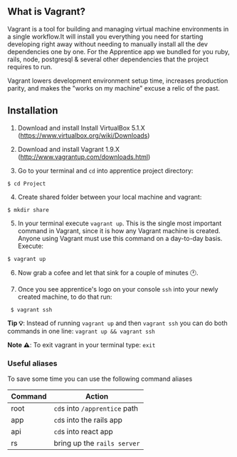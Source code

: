 
## What is Vagrant?
Vagrant is a tool for building and managing virtual machine environments in a single workflow.It will install you everything you need for starting developing right away without needing to manually install all the dev dependencies one by one. For the Apprentice app we bundled for you ruby, rails, node, postgresql & several other dependencies that the project requires to run.

Vagrant lowers development environment setup time, increases production parity, and makes the "works on my machine" excuse a relic of the past.

## Installation

1. Download and install Install VirtualBox 5.1.X (https://www.virtualbox.org/wiki/Downloads)

2. Download and install Vagrant 1.9.X (http://www.vagrantup.com/downloads.html)

3. Go to your terminal and `cd` into apprentice project directory:

  ```
  $ cd Project
  ```

4. Create shared folder between your local machine and vagrant:

  ```
  $ mkdir share
  ```

5. In your terminal execute `vagrant up`. This is the single most important command in Vagrant, since it is how any Vagrant machine is created. Anyone using Vagrant must use this command on a day-to-day basis. Execute:

 ```
 $ vagrant up
 ```

6. Now grab a cofee and let that sink for a couple of minutes 🕐.

7. Once you see apprentice's logo on your console `ssh` into your newly created machine, to do that run:

  ```
   $ vagrant ssh
  ```

**Tip 💡**: Instead of running `vagrant up` and then `vagrant ssh` you can do both commands in one line: `vagrant up && vagrant ssh`

**Note ⚠️**: To exit vagrant in your terminal type: `exit`


### Useful aliases

To save some time you can use the following command aliases

Command | Action
------------ | -------------
root | `cd`s into `/apprentice` path
app | `cd`s into the rails app
api | `cd`s into react app
rs | bring up the `rails server`
